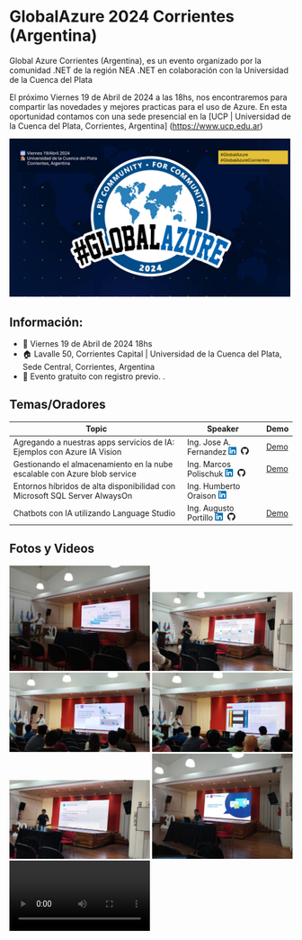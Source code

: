 # GlobalAzure 2024 Corrientes (Argentina)


Global Azure Corrientes (Argentina), es un evento organizado por la comunidad .NET de la región NEA .NET en colaboración con la Universidad de la Cuenca del Plata

El próximo Viernes 19 de Abril de 2024 a las 18hs, nos encontraremos para compartir las novedades y mejores practicas para el uso de Azure. En esta oportunidad contamos con una sede presencial en la [UCP | Universidad de la Cuenca del Plata, Corrientes, Argentina] (https://www.ucp.edu.ar)

<img src="images/GlobalAzure-2024-Corrientes-Argentina.jpg" width="500" />

## Información:

 + 📅 Viernes 19 de Abril de 2024 18hs
 + 🏠 Lavalle 50, Corrientes Capital | Universidad de la Cuenca del Plata, Sede Central, Corrientes, Argentina
 + 🎫 Evento gratuito con registro previo. .
  

## Temas/Oradores

| Topic | Speaker | Demo |  
| --- | --- |  --- |
| Agregando a nuestras apps servicios de IA: Ejemplos con Azure IA Vision | Ing. Jose A. Fernandez [![LinkedIn](./images/icon-linkedin.png)](https://www.linkedin.com/in/fernandezja/)&nbsp; [![GitHub](./images/icon-github.png)](https://github.com/fernandezja)| [Demo](https://github.com/fernandezja/talk-azure-ia-vision)|
| Gestionando el almacenamiento en la nube escalable con Azure blob service | Ing. Marcos Polischuk [![LinkedIn](./images/icon-linkedin.png)](https://www.linkedin.com/in/marcos-fabian-polischuk/)&nbsp; [![GitHub](./images/icon-github.png)](https://github.com/MPolischuk) | [Demo](https://github.com/MPolischuk/azure2024-carpinchazure)|
| Entornos híbridos de alta disponibilidad con Microsoft SQL Server AlwaysOn | Ing. Humberto Oraison [![LinkedIn](./images/icon-linkedin.png)](https://www.linkedin.com/in/humberto-orais%C3%B3n-5598b810/)|&nbsp; |
| Chatbots con IA utilizando Language Studio | Ing. Augusto Portillo  [![LinkedIn](./images/icon-linkedin.png)](https://www.linkedin.com/in/augustoportillo/)&nbsp; [![GitHub](./images/icon-github.png)](https://github.com/portisk8)  |[Demo](https://github.com/portisk8/whatsapp-pizza-bot) |


## Fotos y Videos

<img src="./photos-and-videos/GlobalAzure-2024-Corrientes-01.jpeg" width="250" />
<img src="./photos-and-videos/GlobalAzure-2024-Corrientes-02.jpeg" width="250" />
<img src="./photos-and-videos/GlobalAzure-2024-Corrientes-03.jpeg" width="250" />
<img src="./photos-and-videos/GlobalAzure-2024-Corrientes-04.jpeg" width="250" />
<img src="./photos-and-videos/GlobalAzure-2024-Corrientes-05.jpeg" width="250" />
<img src="./photos-and-videos/GlobalAzure-2024-Corrientes-06.jpeg" width="250" />

<video src="./photos-and-videos/GlobalAzure-2024-Corrientes-video-01.mp4" width="250" />